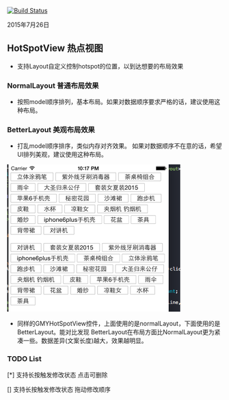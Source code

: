 [![Build Status](https://travis-ci.org/778477/GMYHotSpotView.svg)](https://travis-ci.org/778477/GMYHotSpotView)


2015年7月26日 

## HotSpotView 热点视图

* 支持Layout自定义控制hotspot的位置，以到达想要的布局效果

### NormalLayout 普通布局效果
* 按照model顺序排列，基本布局。如果对数据顺序要求严格的话，建议使用这种布局。

### BetterLayout 美观布局效果
* 打乱model顺序排序，类似内存对齐效果。 如果对数据顺序不在意的话，希望UI排列美观，建议使用这种布局。


![pic](https://github.com/778477/GMYHotSpotView/blob/master/src/%E5%B1%8F%E5%B9%95%E5%BF%AB%E7%85%A7%202015-07-26%20%E4%B8%8B%E5%8D%8810.17.48.png)

* 同样的GMYHotSpotView控件，上面使用的是normalLayout，下面使用的是BetterLayout。能对比发现 BetterLayout在布局方面比NormalLayout更为紧凑一些。数据差异(文案长度)越大，效果越明显。


### TODO List

[*] 支持长按触发修改状态 点击可删除

[]  支持长按触发修改状态 拖动修改顺序